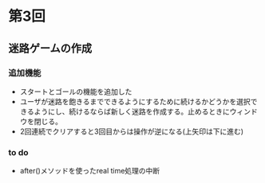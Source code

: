 # 第3回
## 迷路ゲームの作成
### 追加機能
- スタートとゴールの機能を追加した
- ユーザが迷路を飽きるまでできるようにするために続けるかどうかを選択できるようにし、続けるならば新しく迷路を作成する。止めるときにウィンドウを閉じる。
- 2回連続でクリアすると3回目からは操作が逆になる(上矢印は下に進む)
### to do
- after()メソッドを使ったreal time処理の中断
